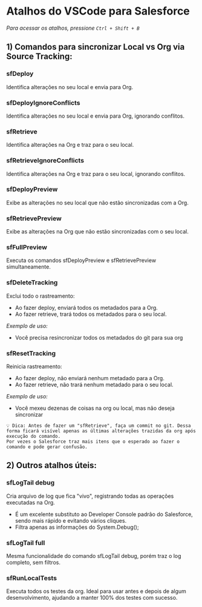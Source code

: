 # Atalhos do VSCode para Salesforce
_Para acessar os atalhos, pressione `Ctrl + Shift + B`_

## 1) Comandos para sincronizar Local vs Org via Source Tracking:

### sfDeploy
Identifica alterações no seu local e envia para Org.

### sfDeployIgnoreConflicts
Identifica alterações no seu local e envia para Org, ignorando conflitos.

### sfRetrieve
Identifica alterações na Org e traz para o seu local.

### sfRetrieveIgnoreConflicts
Identifica alterações na Org e traz para o seu local, ignorando conflitos.

### sfDeployPreview
Exibe as alterações no seu local que não estão sincronizadas com a Org.

### sfRetrievePreview
Exibe as alterações na Org que não estão sincronizadas com o seu local.

### sfFullPreview
Executa os comandos sfDeployPreview e sfRetrievePreview simultaneamente.

### sfDeleteTracking
Exclui todo o rastreamento:
- Ao fazer deploy, enviará todos os metadados para a Org.
- Ao fazer retrieve, trará todos os metadados para o seu local.

_Exemplo de uso:_
- Você precisa resincronizar todos os metadados do git para sua org

### sfResetTracking
Reinicia rastreamento:
- Ao fazer deploy, não enviará nenhum metadado para a Org.
- Ao fazer retrieve, não trará nenhum metadado para o seu local.

_Exemplo de uso:_
- Você mexeu dezenas de coisas na org ou local, mas não deseja sincronizar

```
💡 Dica: Antes de fazer um "sfRetrieve", faça um commit no git. Dessa forma ficará visível apenas as últimas alterações trazidas da org após execução do comando.
Por vezes o Salesforce traz mais itens que o esperado ao fazer o comando e pode gerar confusão.
```

## 2) Outros atalhos úteis:

### sfLogTail debug
Cria arquivo de log que fica "vivo", registrando todas as operações executadas na Org.
- É um excelente substituto ao Developer Console padrão do Salesforce, sendo mais rápido e evitando vários cliques.
- Filtra apenas as informações do System.Debug();

### sfLogTail full
Mesma funcionalidade do comando sfLogTail debug, porém traz o log completo, sem filtros.

### sfRunLocalTests
Executa todos os testes da org. Ideal para usar antes e depois de algum desenvolvimento, ajudando a manter 100% dos testes com sucesso.